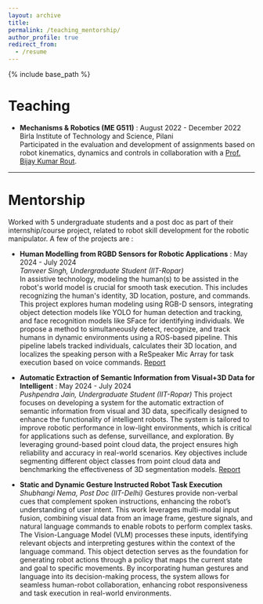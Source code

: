 ```yaml
---
layout: archive
title: 
permalink: /teaching_mentorship/
author_profile: true
redirect_from:
  - /resume
---
```


{% include base_path %}

Teaching
======

* **Mechanisms & Robotics (ME G511)** : August 2022 - December 2022 \
    Birla Institute of Technology and Science, Pilani \
    Participated in the evaluation and development of assignments based on robot kinematics, dynamics and controls in
    collaboration with a [Prof. Bijay Kumar Rout](https://www.bits-pilani.ac.in/pilani/teaching/?faculty=bijay-k-routphd).

---

Mentorship
======

Worked with 5 undergraduate students and a post doc as part of their internship/course project, related to robot skill development for the robotic manipulator. A few of the projects are :

* **Human Modelling from RGBD Sensors for Robotic Applications** : May 2024 - July 2024 \
    *Tanveer Singh, Undergraduate Student (IIT-Ropar)*\
In assistive technology, modeling the human(s) to be assisted in the robot's world model is crucial for smooth task execution. This includes recognizing the human's identity, 3D location, posture, and commands. This project explores human modeling using RGB-D sensors, integrating object detection models like YOLO for human detection and tracking, and face recognition models like SFace for identifying individuals. We propose a method to simultaneously detect, recognize, and track humans in dynamic environments using a ROS-based pipeline. This pipeline labels tracked individuals, calculates their 3D location, and localizes the speaking person with a ReSpeaker Mic Array for task execution based on voice commands. [Report](https://drive.google.com/file/d/1cOxQ_YaNejphPoZd9czq340CaRp3hRph/view?usp=sharing)

* **Automatic Extraction of Semantic Information from Visual+3D Data for Intelligent** : May 2024 - July 2024 \
    *Pushpendra Jain, Undergraduate Student (IIT-Ropar)*
This project focuses on developing a system for the automatic extraction of semantic information from visual and 3D data, specifically designed to enhance the functionality of intelligent robots. The system is tailored to improve robotic performance in low-light environments, which is critical for applications such as defense, surveillance, and exploration. By leveraging ground-based point cloud data, the project ensures high reliability and accuracy in real-world scenarios. Key objectives include segmenting different object classes from point cloud data and benchmarking the effectiveness of 3D segmentation models. [Report](https://drive.google.com/file/d/1RjMg3org7P2hqeDd1RstbnUpBVgWAEyp/view?usp=sharing)

* **Static and Dynamic Gesture Instructed Robot Task Execution** \
    *Shubhangi Nema, Post Doc (IIT-Delhi)*
Gestures provide non-verbal cues that complement spoken instructions, enhancing the robot’s understanding of user intent. This work leverages multi-modal input fusion, combining visual data from an image frame, gesture signals, and natural language commands to enable robots to perform complex tasks. The Vision-Language Model (VLM) processes these inputs, identifying relevant objects and interpreting gestures within the context of the language command. This object detection serves as the foundation for generating robot actions through a policy that maps the current state and goal to specific movements. By incorporating human gestures and language into its decision-making process, the system allows for seamless human-robot collaboration, enhancing robot responsiveness and task execution in real-world environments.